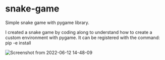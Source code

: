 # snake-game
Simple snake game with pygame library. 

I created a snake game by coding along to understand how to create a custom environment with pygame. It can be registered with the command:
pip -e install

![Screenshot from 2022-06-12 14-48-09](https://user-images.githubusercontent.com/77073029/173231738-79ca8674-968e-4602-a48e-24b58e6008a2.png)
